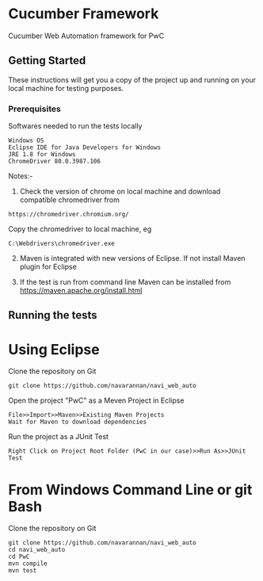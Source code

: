 # Cucumber Framework

Cucumber Web Automation framework for PwC

## Getting Started

These instructions will get you a copy of the project up and running on your local machine for testing purposes.

### Prerequisites

Softwares needed to run the tests locally 

```
Windows OS
Eclipse IDE for Java Developers for Windows
JRE 1.8 for Windows
ChromeDriver 80.0.3987.106 
```
Notes:- 
1. Check the version of chrome on local machine and download compatible chromedriver from 
```
https://chromedriver.chromium.org/
```

Copy the chromedriver to local machine, eg
```
C:\Webdrivers\chromedriver.exe
```
2. Maven is integrated with new versions of Eclipse. If not install Maven plugin for Eclipse

3. If the test is run from command line Maven can be installed from https://maven.apache.org/install.html

## Running the tests

# Using Eclipse
Clone the repository on Git
```
git clone https://github.com/navarannan/navi_web_auto
```
Open the project "PwC" as a Meven Project in Eclipse
```
File>>Import>>Maven>>Existing Maven Projects
Wait for Maven to download dependencies
```
Run the project as a JUnit Test
```
Right Click on Project Root Folder (PwC in our case)>>Run As>>JUnit Test
```

# From Windows Command Line or git Bash
Clone the repository on Git
```
git clone https://github.com/navarannan/navi_web_auto
cd navi_web_auto
cd PwC
mvn compile
mvn test
```
